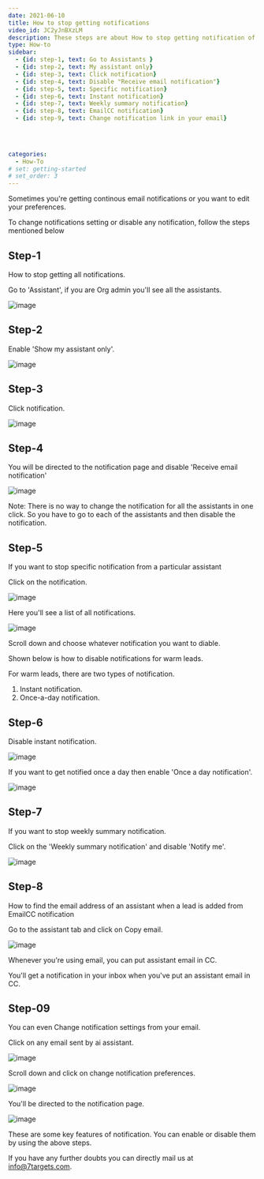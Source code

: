 ```yaml
---
date: 2021-06-10
title: How to stop getting notifications
video_id: JC2yJnBXzLM
description: These steps are about How to stop getting notification of leads or how to disable them.
type: How-to
sidebar:
  - {id: step-1, text: Go to Assistants }
  - {id: step-2, text: My assistant only}
  - {id: step-3, text: Click notification}
  - {id: step-4, text: Disable "Receive email notification"}
  - {id: step-5, text: Specific notification}
  - {id: step-6, text: Instant notification}
  - {id: step-7, text: Weekly summary notification}
  - {id: step-8, text: EmailCC notification}
  - {id: step-9, text: Change notification link in your email}
 

  

categories:
  - How-To
# set: getting-started
# set_order: 3
---
```


Sometimes you're getting continous email notifications or you want to edit your preferences.

To change notifications setting or disable any notification, follow the steps mentioned below


## Step-1 

How to stop getting all notifications.

Go to 'Assistant', if you are Org admin you'll see all the assistants.

![image](../../images/Stop-getting-notification-1.png)


## Step-2

Enable 'Show my assistant only'.

![image](../../images/Stop-getting-notification-2.png)

## Step-3

Click notification.

![image](../../images/Stop-getting-notification-3.png)

## Step-4

You will be directed to the notification page and disable 'Receive email notification'

![image](../../images/Stop-getting-notification-4.png)

Note: There is no way to change the notification for all the assistants in one click. So you have to go to each of the assistants and then disable the notification.

## Step-5 

If you want to stop specific notification from a particular assistant

Click on the notification.

![image](../../images/Stop-getting-notification-5.png)

Here you'll see a list of all notifications.

![image](../../images/Stop-getting-notification-6.png)

Scroll down and choose whatever notification you want to diable.

Shown below is how to disable notifications for warm leads.

For warm leads, there are two types of notification.  
1) Instant notification.
1) Once-a-day notification.

## Step-6

Disable instant notification.

![image](../../images/Stop-getting-notification-7.png)

If you want to get notified once a day then enable 'Once a day notification'.

![image](../../images/Stop-getting-notification-8.png)

## Step-7 

If you want to stop weekly summary notification.

Click on the 'Weekly summary notification' and disable 'Notify me'.

![image](../../images/Stop-getting-notification-9.png)


## Step-8

How to find the email address of an assistant when a lead is added from EmailCC notification

Go to the assistant tab and click on Copy email.

![image](../../images/Stop-getting-notification-11.png)

Whenever you're using email, you can put assistant email in CC.

You'll get a notification in your inbox when you've put an assistant email in CC.

## Step-09

You can even Change notification settings from your email.

Click on any email sent by ai assistant.

![image](../../images/Stop-getting-notification-13.png)

Scroll down and click on change notification preferences.

![image](../../images/Stop-getting-notification-14.png)

You'll be directed to the notification page.

![image](../../images/Stop-getting-notification-15.png)


These are some key features of notification. You can enable or disable them by using the above steps.

If you have any further doubts you can directly mail us at info@7targets.com.